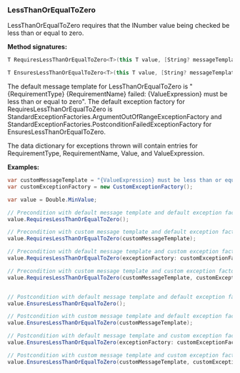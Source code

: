 ### LessThanOrEqualToZero

LessThanOrEqualToZero requires that the INumber<T> value being checked be less 
than or equal to zero.

**Method signatures:**
```C#
T RequiresLessThanOrEqualToZero<T>(this T value, [String? messageTemplate = null], [IExceptionFactory? exceptionFactory = null], [String? valueExpression = null]) where T : INumber<T>

T EnsuresLessThanOrEqualToZero<T>(this T value, [String? messageTemplate = null], [IExceptionFactory? exceptionFactory = null], [String? valueExpression = null]) where T : INumber<T>
```

The default message template for LessThanOrEqualToZero is "{RequirementType} {RequirementName} failed: {ValueExpression} must be less than or equal to zero".
The default exception factory for RequiresLessThanOrEqualToZero is StandardExceptionFactories.ArgumentOutOfRangeExceptionFactory
and StandardExceptionFactories.PostconditionFailedExceptionFactory for 
EnsuresLessThanOrEqualToZero.

The data dictionary for exceptions thrown will contain entries for RequirementType,
RequirementName, Value, and ValueExpression.

**Examples:**
```C#
var customMessageTemplate = "{ValueExpression} must be less than or equal to zero";
var customExceptionFactory = new CustomExceptionFactory();

var value = Double.MinValue;

// Precondition with default message template and default exception factory.
value.RequiresLessThanOrEqualToZero();

// Precondition with custom message template and default exception factory.
value.RequiresLessThanOrEqualToZero(customMessageTemplate);

// Precondition with default message template and custom exception factory.
value.RequiresLessThanOrEqualToZero(exceptionFactory: customExceptionFactory);

// Precondition with custom message template and custom exception factory.
value.RequiresLessThanOrEqualToZero(customMessageTemplate, customExceptionFactory);


// Postcondition with default message template and default exception factory.
value.EnsuresLessThanOrEqualToZero();

// Postcondition with custom message template and default exception factory.
value.EnsuresLessThanOrEqualToZero(customMessageTemplate);

// Postcondition with default message template and custom exception factory.
value.EnsuresLessThanOrEqualToZero(exceptionFactory: customExceptionFactory);

// Postcondition with custom message template and custom exception factory.
value.EnsuresLessThanOrEqualToZero(customMessageTemplate, customExceptionFactory);
```
